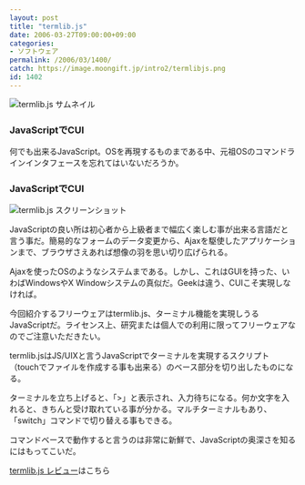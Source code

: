 ```yaml
---
layout: post
title: "termlib.js"
date: 2006-03-27T09:00:00+09:00
categories:
- ソフトウェア
permalink: /2006/03/1400/
catch: https://image.moongift.jp/intro2/termlibjs.png
id: 1402
---
```

 ![termlib.js サムネイル](https://image.moongift.jp/intro2/termlibjs.t.png "termlib.js サムネイル")
  

### JavaScriptでCUI
  
何でも出来るJavaScript。OSを再現するものまである中、元祖OSのコマンドラインインタフェースを忘れてはいないだろうか。  
<!--more-->  

### JavaScriptでCUI
  

![termlib.js スクリーンショット](https://image.moongift.jp/intro2/termlibjs.png "termlib.js スクリーンショット")

  

JavaScriptの良い所は初心者から上級者まで幅広く楽しむ事が出来る言語だと言う事だ。簡易的なフォームのデータ変更から、Ajaxを駆使したアプリケーションまで、ブラウザさえあれば想像の羽を思い切り広げられる。

  

Ajaxを使ったOSのようなシステムまである。しかし、これはGUIを持った、いわばWindowsやX Windowシステムの真似だ。Geekは違う、CUIこそ実現しなければ。

  

今回紹介するフリーウェアはtermlib.js、ターミナル機能を実現しうるJavaScriptだ。ライセンス上、研究または個人での利用に限ってフリーウェアなのでご注意いただきたい。

  

termlib.jsはJS/UIXと言うJavaScriptでターミナルを実現するスクリプト（touchでファイルを作成する事も出来る）のベース部分を切り出したものになる。

  

ターミナルを立ち上げると、「\>」と表示され、入力待ちになる。何か文字を入れると、きちんと受け取れている事が分かる。マルチターミナルもあり、「switch」コマンドで切り替える事もできる。

  

コマンドベースで動作すると言うのは非常に新鮮で、JavaScriptの奥深さを知るにはもってこいだ。

  

[termlib.js レビュー](http://oss.moongift.jp/review/i-1406.html)はこちら

